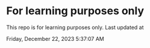 # For learning purposes only
This repo is for learning purposes only.
Last updated at

Friday, December 22, 2023 5:37:07 AM

